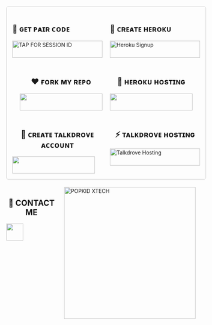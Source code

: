 <div style="border: 1px solid #ccc; padding: 15px; border-radius: 5px; margin: 20px auto; width: fit-content; display: flex; flex-direction: column; gap: 20px; align-items: center;">
  <div style="display: flex; justify-content: center; gap: 20px;">
    <div>
      <h2>🤍 ɢᴇᴛ ᴘᴀɪʀ ᴄᴏᴅᴇ</h2>
      <a href="https://popkid.vercel.app/">
        <img title="TAP FOR SESSION ID" src="https://img.shields.io/badge/LOG%20IN%20FOR%20SESSION%20ID-h?color=pink&style=for-the-badge&logo=porsche&logoColor=white&labelColor=black" width="240" height="45"/>
      </a>
    </div>
    <div>
      <h2>💝 ᴄʀᴇᴀᴛᴇ ʜᴇʀᴏᴋᴜ</h2>
      <a href="https://signup.heroku.com/" target="_blank">
        <img src="https://img.shields.io/badge/-CREATE%20ACCOUNT%20NOW-rgb(224,255,255)?style=for-the-badge&logo=heroku&logoColor=purple&labelColor=black" width="240" height="45" alt="Heroku Signup" />
      </a>
    </div>
  </div>

  <div style="display: flex; justify-content: center; gap: 20px;">
    <div>
      <h2 align="center">❤️ ғᴏʀᴋ ᴍʏ ʀᴇᴘᴏ</h2>
      <a href="https://github.com/Popkiddevs/POPKID-XTECH/fork">
        <img src="https://img.shields.io/badge/FORK%20REPO-colorless?style=for-the-badge&logo=porsche&labelColor=black" width="220" height="45"/>
      </a>
    </div>
    <div>
      <h2 align="center">🧡 ʜᴇʀᴏᴋᴜ ʜᴏsᴛɪɴɢ</h2>
      <a href="https://tinyurl.com/yc3ae75m">
        <img src="https://img.shields.io/badge/DEPLOY%20NOW-blue?style=for-the-badge&logo=heroku&logoColor=white&labelColor=black" width="220" height="45"/>
      </a>
    </div>
  </div>

  <div style="display: flex; justify-content: center; gap: 20px;">
    <div>
      <h2 align="center">🖤 ᴄʀᴇᴀᴛᴇ ᴛᴀʟᴋᴅʀᴏᴠᴇ ᴀᴄᴄᴏᴜɴᴛ</h2>
      <a href="https://host.talkdrove.com/auth/signup?ref=F3E97634">
        <img src="https://img.shields.io/badge/CREATE%20ACCOUNT-grey?style=for-the-badge&logo=talkdrove&logoColor=white&labelColor=black" width="220" height="45"/>
      </a>
    </div>
    <div>
      <h2 align="center">⚡ ᴛᴀʟᴋᴅʀᴏᴠᴇ ʜᴏsᴛɪɴɢ</h2>
      <a href="https://host.talkdrove.com/dashboard/select-bot/prepare-deployment?botId=53" target="_blank">
        <img src="https://img.shields.io/badge/-TALKDROVE%20HOSTING-orange?style=for-the-badge&logo=talkdrove&logoColor=orange&labelColor=black" width="240" height="45" alt="Talkdrove Hosting" />
      </a>
    </div>
  </div>
</div>

<div style="display: flex; justify-content: center; gap: 20px;">
  <div>
    <h2 align="center">💖 CONTACT ME</h2>
    <a href="https://wa.me/+254111385747">
      <img src="https://img.shields.io/badge/Contact-Dev%20Popkid-25D366?style=for-the-badge&logo=whatsapp&logoColor=white&labelColor=black" height="45"/>
    </a>
  </div>
  <div>
    <a href="https://whatsapp.com/channel/0029VadQrNI8KMqo79BiHr3l">
      <img alt="POPKID XTECH" height="350" src="https://files.catbox.moe/lkmvah.jpg" />
    </a>
  </div>
</div>

